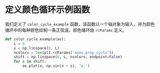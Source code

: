 # 定义颜色循环示例函数

我们定义了 `color_cycle_example` 函数，该函数以一个轴对象为输入，并为颜色循环中的每种颜色绘制一条正弦波。颜色循环由 `rcParams` 定义。

```python
def color_cycle_example(ax):
    L = 6
    x = np.linspace(0, L)
    ncolors = len(plt.rcParams['axes.prop_cycle'])
    shift = np.linspace(0, L, ncolors, endpoint=False)
    for s in shift:
        ax.plot(x, np.sin(x + s), 'o-')
```
